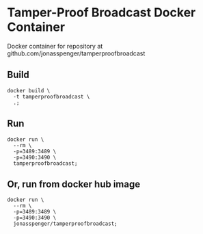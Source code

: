 # Tamper-Proof Broadcast Docker Container
Docker container for repository at github.com/jonasspenger/tamperproofbroadcast

## Build
```
docker build \
  -t tamperproofbroadcast \
  .;
```

## Run
```
docker run \
  --rm \
  -p=3489:3489 \
  -p=3490:3490 \
  tamperproofbroadcast;
```

## Or, run from docker hub image
```
docker run \
  --rm \
  -p=3489:3489 \
  -p=3490:3490 \
  jonasspenger/tamperproofbroadcast;
```
